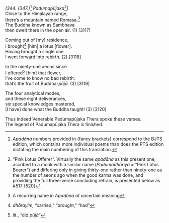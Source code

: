*\[344. {347.}*[^1] *Padumapūjaka*[^2]*\]*  
Close to the Himalayan range,  
there’s a mountain named Romasa.[^3]  
The Buddha known as Sambhava  
then dwelt there in the open air. (1) \[3117\]

Coming out of \[my\] residence,  
I brought[^4] \[him\] a lotus \[flower\].  
Having brought a single one  
I went forward into rebirth. (2) \[3118\]

In the ninety-one aeons since  
I offered[^5] \[him\] that flower,  
I’ve come to know no bad rebirth:  
that’s the fruit of Buddha-*pūjā.* (3) \[3119\]

The four analytical modes,  
and these eight deliverances,  
six special knowledges mastered,  
\[I have\] done what the Buddha taught! (3) \[3120\]

Thus indeed Venerable Padumapūjaka Thera spoke these verses.  
The legend of Padumapūjaka Thera is finished.  
[^1]: *Apadāna* numbers provided in {fancy brackets} correspond to the
    BJTS edition, which contains more individual poems than does the PTS
    edition dictating the main numbering of this translation.  
[^2]: “Pink Lotus Offerer”. Virtually the same *apadāna* as this present
    one, ascribed to a monk with a similar name (*Padumadhāriya* *=*
    “Pink Lotus Bearer”) and differing only in giving thirty-one rather
    than ninety-one as the number of aeons ago when the good karma was
    done, and providing the full three-verse concluding refrain, is
    presented below as \#517 {520}  
[^3]: A recurring name in *Apadāna* of uncertain meaning  
[^4]: *dhārayim,* “carried,” “brought,” “had”  
[^5]: lit., “did *pūjā*”
